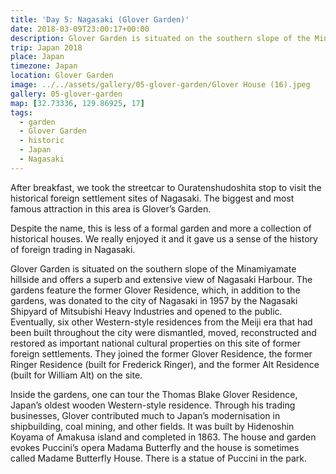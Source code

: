 ```yaml
---
title: 'Day 5: Nagasaki (Glover Garden)'
date: 2018-03-09T23:00:17+00:00
description: Glover Garden is situated on the southern slope of the Minamiyamate hillside and offers a superb and extensive view of Nagasaki Harbour.
trip: Japan 2018
place: Japan
timezone: Japan
location: Glover Garden
image: ../../assets/gallery/05-glover-garden/Glover House (16).jpeg
gallery: 05-glover-garden
map: [32.73336, 129.86925, 17]
tags:
  - garden
  - Glover Garden
  - historic
  - Japan
  - Nagasaki
---
```


After breakfast, we took the streetcar to Ouratenshudoshita stop to visit the historical foreign settlement sites of Nagasaki. The biggest and most famous attraction in this area is Glover&#8217;s Garden.

Despite the name, this is less of a formal garden and more a collection of historical houses. We really enjoyed it and it gave us a sense of the history of foreign trading in Nagasaki.

Glover Garden is situated on the southern slope of the Minamiyamate hillside and offers a superb and extensive view of Nagasaki Harbour. The gardens feature the former Glover Residence, which, in addition to the gardens, was donated to the city of Nagasaki in 1957 by the Nagasaki Shipyard of Mitsubishi Heavy Industries and opened to the public. Eventually, six other Western-style residences from the Meiji era that had been built throughout the city were dismantled, moved, reconstructed and restored as important national cultural properties on this site of former foreign settlements. They joined the former Glover Residence, the former Ringer Residence (built for Frederick Ringer), and the former Alt Residence (built for William Alt) on the site.

Inside the gardens, one can tour the Thomas Blake Glover Residence, Japan&#8217;s oldest wooden Western-style residence. Through his trading businesses, Glover contributed much to Japan&#8217;s modernisation in shipbuilding, coal mining, and other fields. It was built by Hidenoshin Koyama of Amakusa island and completed in 1863. The house and garden evokes Puccini&#8217;s opera Madama Butterfly and the house is sometimes called Madame Butterfly House. There is a statue of Puccini in the park.
